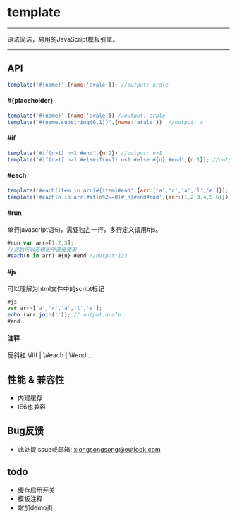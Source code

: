 # template

---

语法简洁，易用的JavaScript模板引擎。

---

## API

```javascript
template('#{name}',{name:'arale'}); //output: arale
```

#### #{placeholder}

```javascript
template('#{name}',{name:'arale'}) //output: arale
template('#{name.substring(0,1)}',{name:'arale'})  //output: a
```

#### #if
```javascript
template('#if(n>1) n>1 #end',{n:2}) //output: n>1
template('#if(n>1) n>1 #elseif(n<1) n<1 #else #{n} #end',{n:1}); //output: 1
```


#### #each
```javascript
template('#each(item in arr)#{item}#end',{arr:['a','r','a','l','e']}); //output: arale
template('#each(n in arr)#if(n%2==0)#{n}#end#end',{arr:[1,2,3,4,5,6]}); //output: 246

```

#### #run

单行javascript语句，需要独占一行，多行定义请用#js。

```javascript
#run var arr=[1,2,3];
//之后可以在模板中直接使用
#each(n in arr) #{n} #end //output:123
```

#### #js

可以理解为html文件中的script标记

```javascript
#js
var arr=['a','r','a','l','e'];
echo (arr.join('')); // output:arale
#end
```

#### 注释

反斜杠
\\#if | \\#each | \\#end ...


## 性能 & 兼容性

* 内建缓存
* IE6也兼容

## Bug反馈

* 此处提issue或邮箱: xiongsongsong@outlook.com

## todo
* 缓存启用开关
* 模板注释
* 增加demo页
